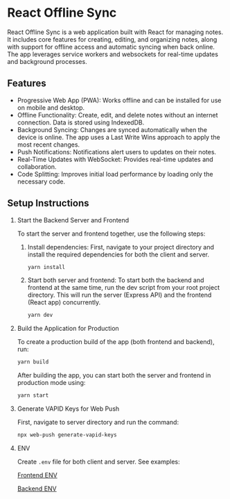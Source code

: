 # React Offline Sync

React Offline Sync is a web application built with React for managing notes. It includes core features for creating, editing, and organizing notes, along with support for offline access and automatic syncing when back online. The app leverages service workers and websockets for real-time updates and background processes.

## Features

- Progressive Web App (PWA): Works offline and can be installed for use on mobile and desktop.
- Offline Functionality: Create, edit, and delete notes without an internet connection. Data is stored using IndexedDB.
- Background Syncing: Changes are synced automatically when the device is online. The app uses a Last Write Wins approach to apply the most recent changes.
- Push Notifications: Notifications alert users to updates on their notes.
- Real-Time Updates with WebSocket: Provides real-time updates and collaboration.
- Code Splitting: Improves initial load performance by loading only the necessary code.

## Setup Instructions

1. Start the Backend Server and Frontend

   To start the server and frontend together, use the following steps:

   1. Install dependencies: First, navigate to your project directory and install the required dependencies for both the client and server.

      ```bash
      yarn install
      ```

   2. Start both server and frontend: To start both the backend and frontend at the same time, run the dev script from your root project directory. This will run the server (Express API) and the frontend (React app) concurrently.

      ```bash
      yarn dev
      ```

2. Build the Application for Production

   To create a production build of the app (both frontend and backend), run:

   ```bash
   yarn build
   ```

   After building the app, you can start both the server and frontend in production mode using:

   ```bash
   yarn start
   ```

3. Generate VAPID Keys for Web Push

   First, navigate to server directory and run the command:

   ```bash
   npx web-push generate-vapid-keys
   ```

4. ENV

   Create `.env` file for both client and server. See examples:

   [Frontend ENV](client/.env.example)

   [Backend ENV](server/.env.example)
